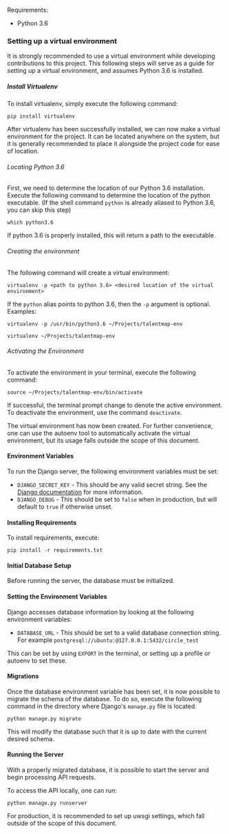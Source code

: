Requirements:
* Python 3.6

### Setting up a virtual environment

It is strongly recommended to use a virtual environment while developing contributions to this project. This following steps will serve as a guide for setting up a virtual environment, and assumes Python 3.6 is installed.

##### Install Virtualenv
To install virtualenv, simply execute the following command:
```
pip install virtualenv
```

After virtualenv has been successfully installed, we can now make a virtual environment for the project. It can be located anywhere on the system, but it is generally recommended to place it alongside the project code for ease of location.

###### Locating Python 3.6
First, we need to determine the location of our Python 3.6 installation. Execute the following command to determine the location of the python executable. (If the shell command `python` is already aliased to Python 3.6, you can skip this step)

```
which python3.6
```

If python 3.6 is properly installed, this will return a path to the executable.

###### Creating the environment
The following command will create a virtual environment:
```
virtualenv -p <path to python 3.6> <desired location of the virtual environment>
```

If the `python` alias points to python 3.6, then the `-p` argument is optional. Examples:

```
virtualenv -p /usr/bin/python3.6 ~/Projects/talentmap-env

virtualenv ~/Projects/talentmap-env
```

###### Activating the Environment
To activate the environment in your terminal, execute the following command:
```
source ~/Projects/talentmap-env/bin/activate
```

If successful, the terminal prompt change to denote the active environment. To deactivate the environment, use the command `deactivate`.

The virtual environment has now been created. For further convenience, one can use the autoenv tool to automatically activate the virtual environment, but its usage falls outside the scope of this document.

#### Environment Variables
To run the Django server, the following environment variables must be set:

* `DJANGO_SECRET_KEY` - This should be any valid secret string. See the [Django documentation](https://docs.djangoproject.com/en/1.11/ref/settings/#std:setting-SECRET_KEY) for more information.
* `DJANGO_DEBUG` - This should be set to `false` when in production, but will default to `true` if otherwise unset.

#### Installing Requirements
To install requirements, execute:

```
pip install -r requirements.txt
```

#### Initial Database Setup
Before running the server, the database must be initialized.

#### Setting the Environment Variables
Django accesses database information by looking at the following environment variables:

* `DATABASE_URL` - This should be set to a valid database connection string. For example `postgresql://ubuntu:@127.0.0.1:5432/circle_test`

This can be set by using `EXPORT` in the terminal, or setting up a profile or autoenv to set these.

#### Migrations
Once the database environment variable has been set, it is now possible to migrate the schema of the database. To do so, execute the following command in the directory where Django's `manage.py` file is located.

```
python manage.py migrate
```

This will modify the database such that it is up to date with the current desired schema.

#### Running the Server
With a properly migrated database, it is possible to start the server and begin processing API requests.

To access the API locally, one can run:
```
python manage.py runserver
```

For production, it is recommended to set up uwsgi settings, which fall outside of the scope of this document.
